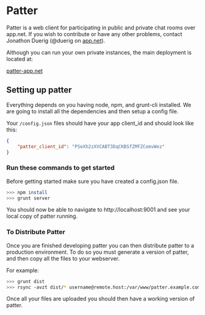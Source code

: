 Patter
======

Patter is a web client for participating in public and private chat
rooms over app.net. If you wish to contribute or have any other
problems, contact Jonathon Duerig (@duerig on [app.net](http://app.net)).

Although you can run your own private instances, the main deployment
is located at:

[patter-app.net](http://patter-app.net)

## Setting up patter

Everything depends on you having node, npm, and grunt-cli installed. We are going to install all the dependencies and then setup a config file.

Your `/config.json` files should have your app client_id and should look like this:

```json
{
    "patter_client_id": "PSeXh2zXVCABT3DqCKBSfZMFZCemvWez"
}
```

### Run these commands to get started

Before getting started make sure you have created a config.json file.

```sh
>>> npm install
>>> grunt server
```

You should now be able to navigate to http://localhost:9001 and see your local copy of patter running.

### To Distribute Patter

Once you are finished developing patter you can then distribute patter to a production environment. To do so you must generate a version of patter, and then copy all the files to your webserver.

For example:

```sh
>>> grunt dist
>>> rsync -avzt dist/* username@remote.host:/var/www/patter.example.com/
```

Once all your files are uploaded you should then have a working version of patter.